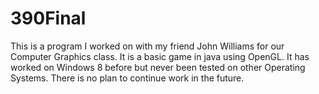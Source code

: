 # 390Final
This is a program I worked on with my friend John Williams for our Computer Graphics class. It is a basic game in java using OpenGL. It has worked on Windows 8 before but never been tested on other Operating Systems. There is no plan to continue work in the future.
